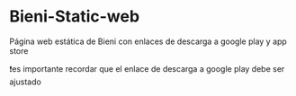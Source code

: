# Bieni-Static-web
Página web estática de Bieni con enlaces de descarga a google play y app store

❗️es importante recordar que el enlace de descarga a google play debe ser ajustado
